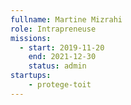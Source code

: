 ```yaml
---
fullname: Martine Mizrahi
role: Intrapreneuse
missions: 
  - start: 2019-11-20
    end: 2021-12-30
    status: admin
startups: 
    - protege-toit
---
```

